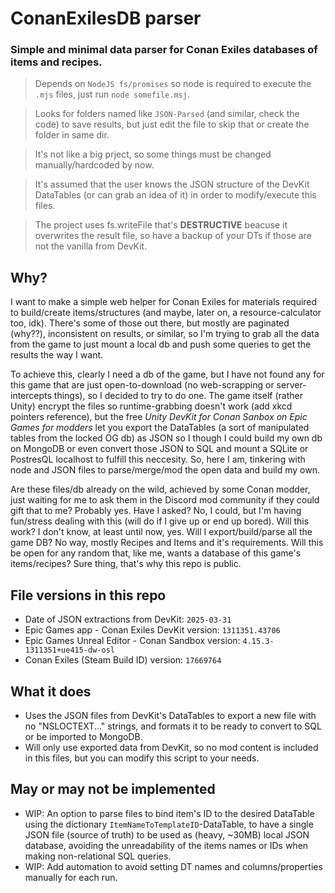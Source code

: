 # ConanExilesDB parser

### Simple and minimal data parser for Conan Exiles databases of items and recipes.

> Depends on `NodeJS fs/promises` so node is required to execute the `.mjs` files, just run `node somefile.msj`.

> Looks for folders named like `JSON-Parsed` (and similar, check the code) to save results, but just edit the file to skip that or create the folder in same dir.

> It's not like a big prject, so some things must be changed manually/hardcoded by now.

> It's assumed that the user knows the JSON structure of the DevKit DataTables (or can grab an idea of it) in order to modify/execute this files.

> The project uses fs.writeFile that's **DESTRUCTIVE** beacuse it overwrites the result file, so have a backup of your DTs if those are not the vanilla from DevKit.

## Why?

I want to make a simple web helper for Conan Exiles for materials required to build/create items/structures (and maybe, later on, a resource-calculator too, idk). There's some of those out there, but mostly are paginated (why??), inconsistent on results, or similar, so I'm trying to grab all the data from the game to just mount a local db and push some queries to get the results the way I want.

To achieve this, clearly I need a db of the game, but I have not found any for this game that are just open-to-download (no web-scrapping or server-intercepts things), so I decided to try to do one. The game itself (rather Unity) encrypt the files so runtime-grabbing doesn't work (add xkcd pointers reference), but the free _Unity DevKit for Conan Sanbox on Epic Games for modders_ let you export the DataTables (a sort of manipulated tables from the locked OG db) as JSON so I though I could build my own db on MongoDB or even convert those JSON to SQL and mount a SQLite or PostresQL localhost to fulfill this neccesity. So, here I am, tinkering with node and JSON files to parse/merge/mod the open data and build my own.

Are these files/db already on the wild, achieved by some Conan modder, just waiting for me to ask them in the Discord mod community if they could gift that to me? Probably yes. Have I asked? No, I could, but I'm having fun/stress dealing with this (will do if I give up or end up bored). Will this work? I don't know, at least until now, yes. Will I export/build/parse all the game DB? No way, mostly Recipes and Items and it's requirements. Will this be open for any random that, like me, wants a database of this game's items/recipes? Sure thing, that's why this repo is public.

## File versions in this repo

- Date of JSON extractions from DevKit: `2025-03-31`
- Epic Games app - Conan Exiles DevKit version: `1311351.43706`
- Epic Games Unreal Editor - Conan Sandbox version: `4.15.3-1311351+ue415-dw-osl`
- Conan Exiles (Steam Build ID) version: `17669764`

## What it does

- Uses the JSON files from DevKit's DataTables to export a new file with no "NSLOCTEXT..." strings, and formats it to be ready to convert to SQL or be imported to MongoDB.
- Will only use exported data from DevKit, so no mod content is included in this files, but you can modify this script to your needs.

## May or may not be implemented

- WIP: An option to parse files to bind item's ID to the desired DataTable using the dictionary `ItemNameToTemplateID`-DataTable, to have a single JSON file (source of truth) to be used as (heavy, ~30MB) local JSON database, avoiding the unreadability of the items names or IDs when making non-relational SQL queries.
- WIP: Add automation to avoid setting DT names and columns/properties manually for each run.

